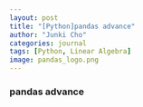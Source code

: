 ```yaml
---
layout: post
title: "[Python]pandas advance"
author: "Junki Cho"
categories: journal
tags: [Python, Linear Algebra]
image: pandas_logo.png
---
```

### pandas advance
